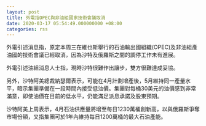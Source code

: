 ```yaml
---
layout: post
title: 外電指OPEC與非油組國家技術會議取消
date: 2020-03-17 05:54:49.000000000 +08:00
categories: rss
---
```


外電引述消息指，原定本周三在維也斯舉行的石油輸出國組織(OPEC)及非油組產油國的技術會議已經取消，因為沙特及俄羅斯之間的調停工作未有進展。

外電引述油組消息人士指，現時沙特很難作出讓步，雙方很難達成妥協。

另外，沙特阿美總裁納瑟爾表示，可能在4月計劃增產後，5月維持同一產量水平，暗示集團準備在一段時間內接受低油價。集團對每桶30美元的油價感到非常滿意，即使油價在目前的低水平，仍能滿足派息承諾及股東預期。

沙特阿美上周表示，4月石油供應量將增至每日1230萬桶創新高，以與俄羅斯爭奪市場份額，又指集團可於1年內維持每日1200萬桶的最大石油產能。

